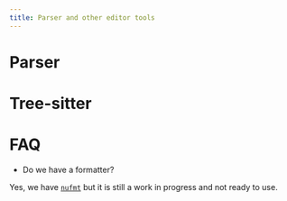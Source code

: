 ```yaml
---
title: Parser and other editor tools
---
```


# Parser

# Tree-sitter

# FAQ

- Do we have a formatter?

Yes, we have [`nufmt`](https://github.com/nushell/nufmt) but it is still a work in progress and not ready to use.
